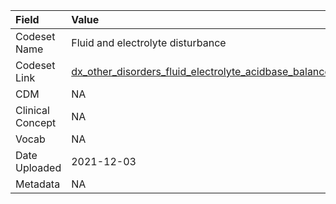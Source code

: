 |Field            |Value                                                 |
|:----------------|:-----------------------------------------------------|
|Codeset Name     |Fluid and electrolyte disturbance                     |
|Codeset Link     |[dx_other_disorders_fluid_electrolyte_acidbase_balance](https://github.com/PEDSnet/Variable-Dictionary/blob/main/conditions/dx_other_disorders_fluid_electrolyte_acidbase_balance.csv)|
|CDM              |NA                                                    |
|Clinical Concept |NA                                                    |
|Vocab            |NA                                                    |
|Date Uploaded    |2021-12-03                                            |
|Metadata         |NA                                                    |
